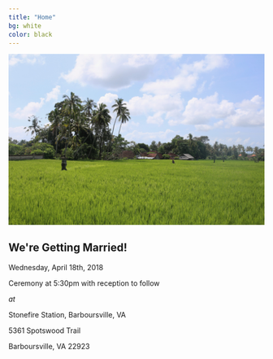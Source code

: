 ```yaml
---
title: "Home"
bg: white
color: black
---
```


<div class="left">
    <img src="/img/bali1.jpg" alt="Bali">
</div>

<div class="right">
    <h2>We're Getting Married!</h2>
    <p>Wednesday, April 18th, 2018</p>
    <p>Ceremony at 5:30pm with reception to follow</p>
    <p><em>at</em></p>
    <p>Stonefire Station, Barboursville, VA</p>
    <p>5361 Spotswood Trail</p>
    <p>Barboursville, VA 22923</p>
</div>
